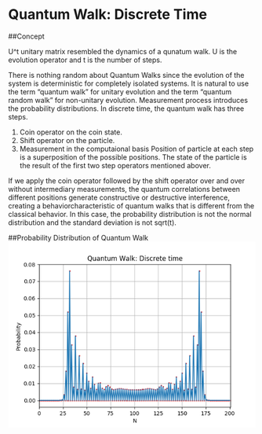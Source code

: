 # Quantum Walk: Discrete Time

##Concept

U^t unitary matrix resembled the dynamics of a qunatum walk. U is the evolution operator and t is the number of steps.

There is nothing random about Quantum Walks since the evolution of the system is deterministic for completely isolated systems. It is natural to use the term “quantum walk” for unitary evolution and the term “quantum random walk” for non-unitary evolution. Measurement process introduces the probability distributions.
In discrete time, the quantum walk has three steps.
1. Coin operator on the coin state.
2. Shift operator on the particle.
3. Measurement in the computaional basis
Position of particle at each step is a superposition of the possible positions. The state of the particle is the result of the first two step operators mentioned abover.

If we apply the coin operator followed by the shift operator over and over without intermediary measurements, the quantum correlations between different positions generate constructive or destructive interference, creating a behaviorcharacteristic of quantum walks that is different from the classical behavior. In this case, the probability distribution is not the normal distribution and the standard deviation is not sqrt(t).

##Probability Distribution of Quantum Walk 
![Screenshot](plot.png)

